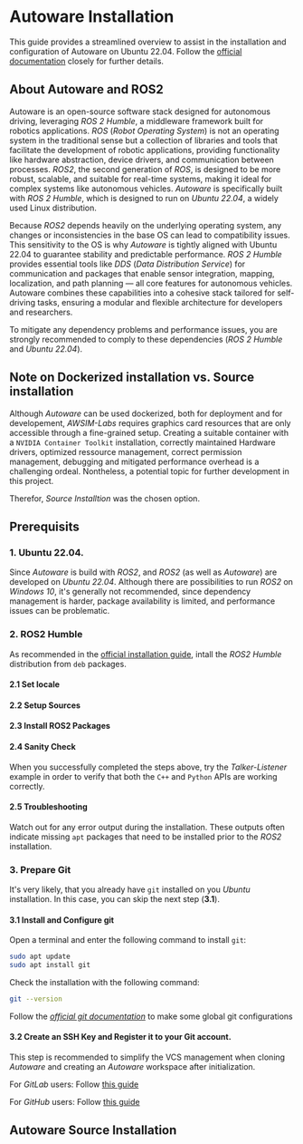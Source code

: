# Autoware Installation

This guide provides a streamlined overview to assist in the installation and configuration of Autoware on Ubuntu 22.04. Follow the [official documentation](https://autowarefoundation.github.io/autoware-documentation/main/installation/autoware/source-installation/) closely for further details.

## About Autoware and ROS2
Autoware is an open-source software stack designed for autonomous driving, 
leveraging _ROS 2 Humble_, a middleware framework built for robotics applications.
 _ROS_ (_Robot Operating System_) is not an operating system in the traditional 
 sense but a collection of libraries and tools that facilitate the development of robotic applications,
  providing functionality like hardware abstraction, 
  device drivers, and communication between processes. 
  _ROS2_, the second generation of _ROS_, is designed to be more 
  robust, scalable, and suitable for real-time systems, making it ideal for complex systems like autonomous vehicles. _Autoware_ is specifically built with _ROS 2 Humble_, which is designed to run on _Ubuntu 22.04_, a widely used Linux distribution.

Because _ROS2_ depends heavily on the underlying operating system, any changes or inconsistencies in the base OS can lead to compatibility issues. This sensitivity to the OS is why _Autoware_ is tightly aligned with Ubuntu 22.04 to guarantee stability and predictable performance. _ROS 2 Humble_ provides essential tools like _DDS_ (_Data Distribution Service_) for communication and packages that enable sensor integration, mapping, localization, and path planning — all core features for autonomous vehicles. Autoware combines these capabilities into a cohesive stack tailored for self-driving tasks, ensuring a modular and flexible architecture for developers and researchers.

To mitigate any dependency problems and performance issues, you are strongly recommended to comply to these dependencies (_ROS 2 Humble_ and _Ubuntu 22.04_).

## Note on Dockerized installation vs. Source installation
Although _Autoware_ can be used dockerized, both for deployment and for developement, _AWSIM-Labs_ requires graphics card resources that are only accessible through a fine-grained setup. Creating a suitable container with a `NVIDIA Container Toolkit` installation, correctly maintained Hardware drivers, optimized ressource management, correct permission management, debugging and mitigated performance overhead is a challenging ordeal. Nontheless, a potential topic for further development in this project.

Therefor, _Source Installtion_ was the chosen option.

## Prerequisits

### 1. Ubuntu 22.04.
Since _Autoware_ is build with _ROS2_, and _ROS2_ (as well as _Autoware_) are developed on _Ubuntu 22.04_. Although there are possibilities to run _ROS2_ on _Windows 10_, it's generally not recommended, since dependency management is harder, package availability is limited, and performance issues can be problematic.

### 2. ROS2 Humble
As recommended in the [official installation guide](https://docs.ros.org/en/humble/Installation/Ubuntu-Install-Debs.html), intall the _ROS2_ _Humble_ distribution from `deb` packages.

#### 2.1 Set locale
#### 2.2 Setup Sources
#### 2.3 Install ROS2 Packages

#### 2.4 Sanity Check
When you successfully completed the steps above, try the _Talker-Listener_ example in order to verify that both the `C++` and `Python` APIs are working correctly.

#### 2.5 Troubleshooting
Watch out for any error output during the installation. These outputs often indicate missing `apt` packages that need to be installed prior to the _ROS2_ installation.
 
### 3. Prepare Git
It's very likely, that you already have `git` installed on you _Ubuntu_ installation. In this case, you can skip the next step (**3.1**).

#### 3.1 Install and Configure git
Open a terminal and enter the following command to install `git`:

```sh
sudo apt update
sudo apt install git 
```

Check the installation with the following command:

```sh
git --version
```
Follow the [_official git documentation_](https://git-scm.com/book/ms/v2/Getting-Started-First-Time-Git-Setup) to make some global git configurations

#### 3.2 Create an SSH Key and Register it to your Git account.
This step is recommended to simplify the VCS management when cloning _Autoware_ and creating an _Autoware_ workspace after initialization.

For _GitLab_ users:
Follow [this guide](https://docs.gitlab.com/ee/user/ssh.html)

For _GitHub_ users:
Follow [this guide](https://docs.github.com/en/authentication/connecting-to-github-with-ssh/adding-a-new-ssh-key-to-your-github-account)

## Autoware Source Installation
